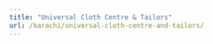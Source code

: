 ```yaml
---
title: "Universal Cloth Centre & Tailors"
url: /karachi/universal-cloth-centre-and-tailors/
---
```

